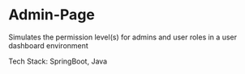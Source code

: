 # Admin-Page
Simulates the permission level(s) for admins and user roles in a user dashboard environment

Tech Stack:
SpringBoot, Java
